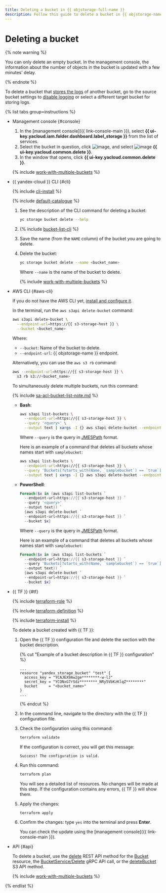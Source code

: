 ```yaml
---
title: Deleting a bucket in {{ objstorage-full-name }}
description: Follow this guide to delete a bucket in {{ objstorage-name }}.
---
```


# Deleting a bucket

{% note warning %}

You can only delete an empty bucket. In the management console, the information about the number of objects in the bucket is updated with a few minutes' delay.

{% endnote %}

To delete a bucket that [stores the logs](../../concepts/server-logs.md) of another bucket, go to the source bucket settings to [disable logging](enable-logging.md#stop-logging) or select a different target bucket for storing logs.

{% list tabs group=instructions %}

- Management console {#console}

  1. In the [management console]({{ link-console-main }}), select **{{ ui-key.yacloud.iam.folder.dashboard.label_storage }}** from the list of services.
  1. Select the bucket in question, click ![image](../../../_assets/console-icons/ellipsis.svg), and select ![image](../../../_assets/console-icons/trash-bin.svg) **{{ ui-key.yacloud.common.delete }}**.
  1. In the window that opens, click **{{ ui-key.yacloud.common.delete }}**.

  {% include [work-with-multiple-buckets](../../../_includes/storage/work-with-multiple-buckets.md) %}

- {{ yandex-cloud }} CLI {#cli}

  {% include [cli-install](../../../_includes/cli-install.md) %}

  {% include [default-catalogue](../../../_includes/default-catalogue.md) %}

  1. See the description of the CLI command for deleting a bucket:

      ```bash
      yc storage bucket delete --help
      ```

  1. {% include [bucket-list-cli](../../../_includes/storage/bucket-list-cli.md) %}
  1. Save the name (from the `NAME` column) of the bucket you are going to delete.
  1. Delete the bucket:

      ```bash
      yc storage bucket delete --name <bucket_name>
      ```

      Where `--name` is the name of the bucket to delete.

      {% include [work-with-multiple-buckets](../../../_includes/storage/work-with-multiple-buckets.md) %}

- AWS CLI {#aws-cli}

  If you do not have the AWS CLI yet, [install and configure it](../../tools/aws-cli.md).

  In the terminal, run the `aws s3api delete-bucket` command:

  ```bash
  aws s3api delete-bucket \
    --endpoint-url=https://{{ s3-storage-host }} \
    --bucket <bucket_name>
  ```

  Where:
  * `--bucket`: Name of the bucket to delete.
  * `--endpoint-url`: {{ objstorage-name }} endpoint.

  Alternatively, you can use the `aws s3 rb` command:

  ```bash
  aws --endpoint-url=https://{{ s3-storage-host }} \
    s3 rb s3://<bucket_name>
  ```

  To simultaneously delete multiple buckets, run this command:

  {% include [sa-acl-bucket-list-note.md](../../../_includes/storage/sa-acl-bucket-list-note.md) %}

  * **Bash**:

    ```bash
    aws s3api list-buckets \
      --endpoint-url=https://{{ s3-storage-host }} \
      --query '<query>' \
      --output text | xargs -I {} aws s3api delete-bucket --endpoint-url=https://{{ s3-storage-host }} --bucket {}
    ```

    Where `--query` is the query in [JMESPath](https://jmespath.org/) format.

    Here is an example of a command that deletes all buckets whose names start with `samplebucket`:

    ```bash
    aws s3api list-buckets \
      --endpoint-url=https://{{ s3-storage-host }} \
      --query 'Buckets[?starts_with(Name, `samplebucket`) == `true`].[Name]' \
      --output text | xargs -I {} aws s3api delete-bucket --endpoint-url=https://{{ s3-storage-host }} --bucket {}
    ```

  * **PowerShell**:

    ```powershell
    Foreach($x in (aws s3api list-buckets `
      --endpoint-url=https://{{ s3-storage-host }} `
      --query '<query>' `
      --output text)) `
      {aws s3api delete-bucket `
      --endpoint-url=https://{{ s3-storage-host }} `
      --bucket $x}
    ```

    Where `--query` is the query in [JMESPath](https://jmespath.org/) format.

    Here is an example of a command that deletes all buckets whose names start with `samplebucket`:

    ```powershell
    Foreach($x in (aws s3api list-buckets `
      --endpoint-url=https://{{ s3-storage-host }} `
      --query 'Buckets[?starts_with(Name, `samplebucket`) == `true`].[Name]' `
      --output text)) `
      {aws s3api delete-bucket `
      --endpoint-url=https://{{ s3-storage-host }} `
      --bucket $x}
    ```

- {{ TF }} {#tf}

  {% include [terraform-role](../../../_includes/storage/terraform-role.md) %}

  {% include [terraform-definition](../../../_tutorials/_tutorials_includes/terraform-definition.md) %}

  
  {% include [terraform-install](../../../_includes/terraform-install.md) %}


  To delete a bucket created with {{ TF }}:
  1. Open the {{ TF }} configuration file and delete the section with the bucket description.

     {% cut "Example of a bucket description in {{ TF }} configuration" %}

     ```hcl
     ...
     resource "yandex_storage_bucket" "test" {
       access_key = "YCAJEX9Aw2ge********-w-lJ"
       secret_key = "YCONxG7rSdz********_NRy5VbKzKlqZ********"
       bucket     = "<bucket_name>"
     }
     ...
     ```

     {% endcut %}

  1. In the command line, navigate to the directory with the {{ TF }} configuration file.
  1. Check the configuration using this command:

     ```bash
     terraform validate
     ```

     If the configuration is correct, you will get this message:

     ```text
     Success! The configuration is valid.
     ```

  1. Run this command:

     ```bash
     terraform plan
     ```

     You will see a detailed list of resources. No changes will be made at this step. If the configuration contains any errors, {{ TF }} will show them.
  1. Apply the changes:

     ```bash
     terraform apply
     ```

  1. Confirm the changes: type `yes` into the terminal and press **Enter**.

     You can check the update using the [management console]({{ link-console-main }}).

- API {#api}

  To delete a bucket, use the [delete](../../api-ref/Bucket/delete.md) REST API method for the [Bucket](../../api-ref/Bucket/index.md) resource, the [BucketService/Delete](../../api-ref/grpc/Bucket/delete.md) gRPC API call, or the [deleteBucket](../../s3/api-ref/bucket/delete.md) S3 API method.

  {% include [work-with-multiple-buckets](../../../_includes/storage/work-with-multiple-buckets.md) %}

{% endlist %}
